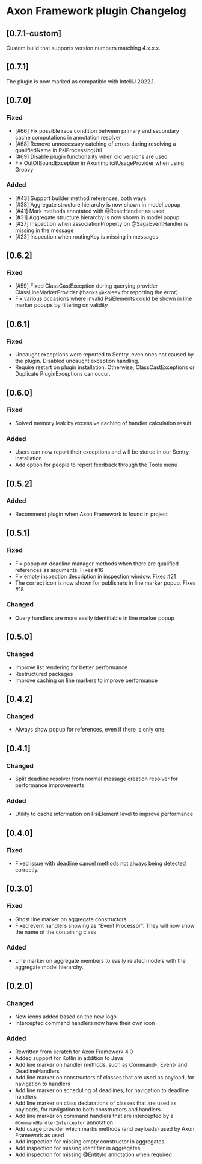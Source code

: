<!-- Keep a Changelog guide -> https://keepachangelog.com -->

# Axon Framework plugin Changelog

## [0.7.1-custom]
Custom build that supports version numbers matching 4.x.x.x.

## [0.7.1]
The plugin is now marked as compatible with IntelliJ 2022.1.

## [0.7.0]

### Fixed
- [#66] Fix possible race condition between primary and secondary cache computations in annotation resolver
- [#68] Remove unnecessary catching of errors during resolving a qualifiedName in PsiProcessingUtil
- [#69] Disable plugin functionality when old versions are used
- Fix OutOfBoundException in AxonImplicitUsageProvider when using Groovy

### Added

- [#43] Support builder method references, both ways
- [#38] Aggregate structure hierarchy is now shown in model popup
- [#41] Mark methods annotated with @ResetHandler as used
- [#31] Aggregate structure hierarchy is now shown in model popup
- [#27] Inspection when associationProperty on @SagaEventHandler is missing in the message
- [#23] Inspection when routingKey is missing in messages

## [0.6.2]

### Fixed
- [#59] Fixed ClassCastException during querying provider ClassLineMarkerProvider (thanks @kaleev for reporting the error)
- Fix various occasions where invalid PsiElements could be shown in line marker popups by filtering on validity

## [0.6.1]

### Fixed
- Uncaught exceptions were reported to Sentry, even ones not caused by the plugin. Disabled uncaught exception handling. 
- Require restart on plugin installation. Otherwise, ClassCastExceptions or Duplicate PluginExceptions can occur. 

## [0.6.0]

### Fixed
- Solved memory leak by excessive caching of handler calculation result

### Added

- Users can now report their exceptions and will be stored in our Sentry installation
- Add option for people to report feedback through the Tools menu

## [0.5.2]

### Added

- Recommend plugin when Axon Framework is found in project

## [0.5.1]

### Fixed

- Fix popup on deadline manager methods when there are qualified references as arguments. Fixes #16
- Fix empty inspection description in inspection window. Fixes #21
- The correct icon is now shown for publishers in line marker popup. Fixes #18

### Changed

- Query handlers are more easily identifiable in line marker popup

## [0.5.0]

### Changed

- Improve list rendering for better performance
- Restructured packages
- Improve caching on line markers to improve performance

## [0.4.2]

### Changed

- Always show popup for references, even if there is only one.

## [0.4.1]

### Changed

- Split deadline resolver from normal message creation resolver for performance improvements

### Added

- Utility to cache information on PsiElement level to improve performance

## [0.4.0]

### Fixed

- Fixed issue with deadline cancel methods not always being detected correctly.

## [0.3.0]

### Fixed

- Ghost line marker on aggregate constructors
- Fixed event handlers showing as "Event Processor". They will now show the name of the containing class

### Added

- Line marker on aggregate members to easily related models with the aggregate model hierarchy.

## [0.2.0]

### Changed

- New icons added based on the new logo
- Intercepted command handlers now have their own icon

### Added

- Rewritten from scratch for Axon Framework 4.0
- Added support for Kotlin in addition to Java
- Add line marker on handler methods, such as Command-, Event- and DeadlineHandlers
- Add line marker on constructors of classes that are used as payload, for navigation to handlers
- Add line marker on scheduling of deadlines, for navigation to deadline handlers
- Add line marker on class declarations of classes that are used as payloads, for navigation to both constructors and handlers
- Add line marker on command handlers that are intercepted by a `@CommandHandlerInterceptor` annotation
- Add usage provider which marks methods (and payloads) used by Axon Framework as used
- Add inspection for missing empty constructor in aggregates
- Add inspection for missing identifier in aggregates
- Add inspection for missing @EntityId annotation when required
